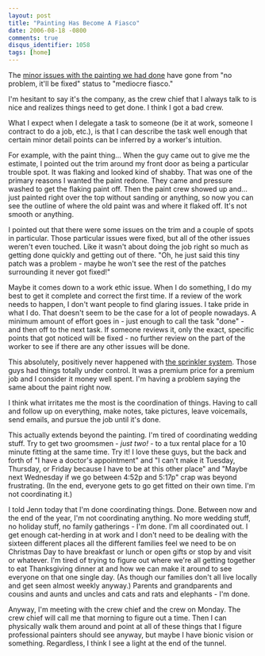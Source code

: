 ```yaml
---
layout: post
title: "Painting Has Become A Fiasco"
date: 2006-08-18 -0800
comments: true
disqus_identifier: 1058
tags: [home]
---
```

The [minor issues with the painting we had
done](/archive/2006/08/15/painting-mostly-successful.aspx) have gone
from "no problem, it'll be fixed" status to "mediocre fiasco."

 I'm hesitant to say it's the company, as the crew chief that I always
talk to is nice and realizes things need to get done. I think I got a
bad crew.

 What I expect when I delegate a task to someone (be it at work, someone
I contract to do a job, etc.), is that I can describe the task well
enough that certain minor detail points can be inferred by a worker's
intuition.

 For example, with the paint thing... When the guy came out to give me
the estimate, I pointed out the trim around my front door as being a
particular trouble spot. It was flaking and looked kind of shabby. That
was one of the primary reasons I wanted the paint redone. They came and
pressure washed to get the flaking paint off. Then the paint crew showed
up and... just painted right over the top without sanding or anything,
so now you can see the outline of where the old paint was and where it
flaked off. It's not smooth or anything.

 I pointed out that there were some issues on the trim and a couple of
spots in particular. Those particular issues were fixed, but all of the
other issues weren't even touched. Like it wasn't about doing the job
right so much as getting done quickly and getting out of there. "Oh, he
just said this tiny patch was a problem - maybe he won't see the rest of
the patches surrounding it never got fixed!"

 Maybe it comes down to a work ethic issue. When I do something, I do my
best to get it complete and correct the first time. If a review of the
work needs to happen, I don't want people to find glaring issues. I take
pride in what I do. That doesn't seem to be the case for a lot of people
nowadays. A minimum amount of effort goes in - just enough to call the
task "done" - and then off to the next task. If someone reviews it, only
the exact, specific points that got noticed will be fixed - no further
review on the part of the worker to see if there are any other issues
will be done.

 This absolutely, positively never happened with [the sprinkler
system](/archive/2006/08/04/sprinkler-system-installed.aspx). Those guys
had things totally under control. It was a premium price for a premium
job and I consider it money well spent. I'm having a problem saying the
same about the paint right now.

 I think what irritates me the most is the coordination of things.
Having to call and follow up on everything, make notes, take pictures,
leave voicemails, send emails, and pursue the job until it's done.

 This actually extends beyond the painting. I'm tired of coordinating
wedding stuff. Try to get two groomsmen - *just two!* - to a tux rental
place for a 10 minute fitting at the same time. Try it! I love these
guys, but the back and forth of "I have a doctor's appointment" and "I
can't make it Tuesday, Thursday, or Friday because I have to be at this
other place" and "Maybe next Wednesday if we go between 4:52p and 5:17p"
crap was beyond frustrating. (In the end, everyone gets to go get fitted
on their own time. I'm not coordinating it.)

 I told Jenn today that I'm done coordinating things. Done. Between now
and the end of the year, I'm not coordinating anything. No more wedding
stuff, no holiday stuff, no family gatherings - I'm done. I'm all
coordinated out. I get enough cat-herding in at work and I don't need to
be dealing with the sixteen different places all the different families
feel we need to be on Christmas Day to have breakfast or lunch or open
gifts or stop by and visit or whatever. I'm tired of trying to figure
out where we're all getting together to eat Thanksgiving dinner at and
how we can make it around to see everyone on that one single day. (As
though our families don't all live locally and get seen almost weekly
anyway.) Parents and grandparents and cousins and aunts and uncles and
cats and rats and elephants - I'm done.

 Anyway, I'm meeting with the crew chief and the crew on Monday. The
crew chief will call me that morning to figure out a time. Then I can
physically walk them around and point at all of these things that I
figure professional painters should see anyway, but maybe I have bionic
vision or something. Regardless, I think I see a light at the end of the
tunnel.
